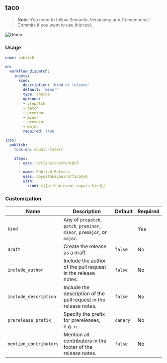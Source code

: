 ## taco

> **Note**: You need to follow Semantic Versioning and Conventional Commits if
> you want to use this tool.

![Demo](https://raw.githubusercontent.com/boywithkeyboard/taco/dev/.github/demo.png)

### Usage

```yml
name: publish

on:
  workflow_dispatch:
    inputs:
      kind:
        description: 'Kind of release'
        default: 'minor'
        type: choice
        options:
        - prepatch
        - patch
        - preminor
        - minor
        - premajor
        - major
        required: true

jobs:
  publish:
    runs-on: ubuntu-latest

    steps:
      - uses: actions/checkout@v3

      - name: Publish Release
        uses: boywithkeyboard/taco@v0
        with:
          kind: ${{github.event.inputs.kind}}
```

### Customization

| Name                   | Description                                                              | Default  | Required |
| ---------------------- | ------------------------------------------------------------------------ | -------- | -------- |
| `kind`                 | Any of `prepatch`, `patch`, `preminor`, `minor`, `premajor`, or `major`. |          | Yes      |
| `draft`                | Create the release as a draft.                                           | `false`  | No       |
| `include_author`       | Include the author of the pull request in the release notes.             | `false`  | No       |
| `include_description`  | Include the description of the pull request in the release notes.        | `false`  | No       |
| `prerelease_prefix`    | Specify the prefix for prereleases, e.g. `rc`.                           | `canary` | No       |
| `mention_contributors` | Mention all contributors in the footer of the release notes.             | `false`  | No       |

